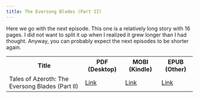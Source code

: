 ```yaml
---
title: The Eversong Blades (Part II)
---
```


<script lang="ts">
  import {siteLink} from "$lib/constants";
</script>

Here we go with the next episode. This one is a relatively long story with 16 pages. I did not want to split it up when I realized it grew longer than I had thought. Anyway, you can probably expect the next episodes to be shorter again.

<table class="table table-meu">
  <tbody>
    <tr>
      <th class="text-center">
        Title
      </th>
      <th class="text-center">
        PDF (Desktop)
      </th>
      <th class="text-center">
        MOBI (Kindle)
      </th>
      <th class="text-center">
        EPUB (Other)
      </th>
    </tr>
    <tr>
      <td>
        Tales of Azeroth: The Eversong Blades (Part II)
      </td>
      <td>
        <a href="{siteLink}/dl/TheEversongBladesPartTwo.pdf">Link</a>
      </td>
      <td>
        <a href="{siteLink}/dl/TheEversongBladesPartTwo.mobi">Link</a>
      </td>
      <td>
        <a href="{siteLink}/dl/TheEversongBladesPartTwo.epub">Link</a>
      </td>
    </tr>
  </tbody>
</table>
